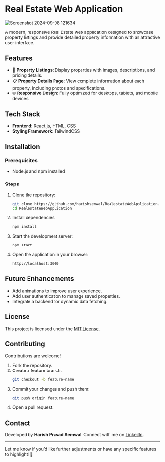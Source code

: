 # Real Estate Web Application  
![Screenshot 2024-09-08 121634](https://github.com/user-attachments/assets/27cf2869-9223-45d0-a008-c0ed3867f6e1)

A modern, responsive Real Estate web application designed to showcase property listings and provide detailed property information with an attractive user interface.  

## Features  
- 🏡 **Property Listings**: Display properties with images, descriptions, and pricing details.  
- 📋 **Property Details Page**: View complete information about each property, including photos and specifications.  
- 🌐 **Responsive Design**: Fully optimized for desktops, tablets, and mobile devices.  

## Tech Stack  
- **Frontend**: React.js, HTML, CSS
- **Styling Framework**: TailwindCSS 

## Installation  

### Prerequisites  
- Node.js and npm installed  

### Steps  
1. Clone the repository:  
   ```bash  
   git clone https://github.com/harishsemwal/RealestateWebApplication.git  
   cd RealestateWebApplication  
   ```  

2. Install dependencies:  
   ```bash  
   npm install  
   ```  

3. Start the development server:  
   ```bash  
   npm start  
   ```  

4. Open the application in your browser:  
   ```bash  
   http://localhost:3000  
   ```  

## Future Enhancements  
- Add animations to improve user experience.  
- Add user authentication to manage saved properties.  
- Integrate a backend for dynamic data fetching.  

## License  
This project is licensed under the [MIT License](LICENSE).  

## Contributing  
Contributions are welcome!  
1. Fork the repository.  
2. Create a feature branch:  
   ```bash  
   git checkout -b feature-name  
   ```  
3. Commit your changes and push them:  
   ```bash  
   git push origin feature-name  
   ```  
4. Open a pull request.  

## Contact  
Developed by **Harish Prasad Semwal**. Connect with me on [LinkedIn](https://www.linkedin.com/in/harishprasadsemwal/).  

---  

Let me know if you’d like further adjustments or have any specific features to highlight! 🚀

